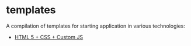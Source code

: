 # templates
A compilation of templates for starting application in various technologies:

- [HTML 5 + CSS + Custom JS](./html5)
